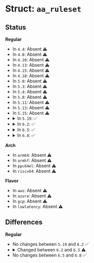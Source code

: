 # Struct: <code>aa_ruleset</code>

## Status
<b>Regular</b>
<ul>
<li>
In <code>4.4</code>: Absent ⚠️
</li>
<li>
In <code>4.8</code>: Absent ⚠️
</li>
<li>
In <code>4.10</code>: Absent ⚠️
</li>
<li>
In <code>4.13</code>: Absent ⚠️
</li>
<li>
In <code>4.15</code>: Absent ⚠️
</li>
<li>
In <code>4.18</code>: Absent ⚠️
</li>
<li>
In <code>5.0</code>: Absent ⚠️
</li>
<li>
In <code>5.3</code>: Absent ⚠️
</li>
<li>
In <code>5.4</code>: Absent ⚠️
</li>
<li>
In <code>5.8</code>: Absent ⚠️
</li>
<li>
In <code>5.11</code>: Absent ⚠️
</li>
<li>
In <code>5.13</code>: Absent ⚠️
</li>
<li>
In <code>5.15</code>: Absent ⚠️
</li>
<li>
<details>
<summary>In <code>5.19</code>: ✅</summary>

```c
struct aa_ruleset {
    struct list_head list;
    int size;
    struct aa_policydb policy;
    struct aa_policydb file;
    struct aa_caps caps;
    struct aa_rlimit rlimits;
    int secmark_count;
    struct aa_secmark *secmark;
};
```
</details>
</li>
<li>
<details>
<summary>In <code>6.2</code>: ✅</summary>

```c
struct aa_ruleset {
    struct list_head list;
    int size;
    struct aa_policydb policy;
    struct aa_policydb file;
    struct aa_caps caps;
    struct aa_rlimit rlimits;
    int secmark_count;
    struct aa_secmark *secmark;
};
```
</details>
</li>
<li>
<details>
<summary>In <code>6.5</code>: ✅</summary>

```c
struct aa_ruleset {
    struct list_head list;
    int size;
    struct aa_policydb *policy;
    struct aa_policydb *file;
    struct aa_caps caps;
    struct aa_rlimit rlimits;
    int secmark_count;
    struct aa_secmark *secmark;
};
```
</details>
</li>
<li>
<details>
<summary>In <code>6.8</code>: ✅</summary>

```c
struct aa_ruleset {
    struct list_head list;
    int size;
    struct aa_policydb *policy;
    struct aa_policydb *file;
    struct aa_caps caps;
    struct aa_rlimit rlimits;
    int secmark_count;
    struct aa_secmark *secmark;
};
```
</details>
</li>
</ul>
<b>Arch</b>
<ul>
<li>
In <code>arm64</code>: Absent ⚠️
</li>
<li>
In <code>armhf</code>: Absent ⚠️
</li>
<li>
In <code>ppc64el</code>: Absent ⚠️
</li>
<li>
In <code>riscv64</code>: Absent ⚠️
</li>
</ul>
<b>Flavor</b>
<ul>
<li>
In <code>aws</code>: Absent ⚠️
</li>
<li>
In <code>azure</code>: Absent ⚠️
</li>
<li>
In <code>gcp</code>: Absent ⚠️
</li>
<li>
In <code>lowlatency</code>: Absent ⚠️
</li>
</ul>

## Differences
<b>Regular</b>
<ul>
<li>
No changes between <code>5.19</code> and <code>6.2</code> ✅
</li>
<li>
<details>
<summary>Changed between <code>6.2</code> and <code>6.5</code> ⚠️</summary>
<ul>
<li>
<b>Field type changed. </b>
<code>struct aa_policydb policy</code> ➡️ <code>struct aa_policydb *policy</code>
</li>
<li>
<b>Field type changed. </b>
<code>struct aa_policydb file</code> ➡️ <code>struct aa_policydb *file</code>
</li>
</ul>
</details>
</li>
<li>
No changes between <code>6.5</code> and <code>6.8</code> ✅
</li>
</ul>

